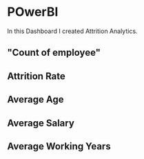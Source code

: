 # POwerBI
In this Dashboard I created Attrition Analytics.
## "Count of employee"
## Attrition Rate
## Average Age 
## Average Salary
## Average Working Years
